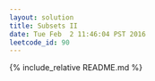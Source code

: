 ```yaml
---
layout: solution
title: Subsets II
date: Tue Feb  2 11:46:04 PST 2016
leetcode_id: 90
---
```

{% include_relative README.md %}
